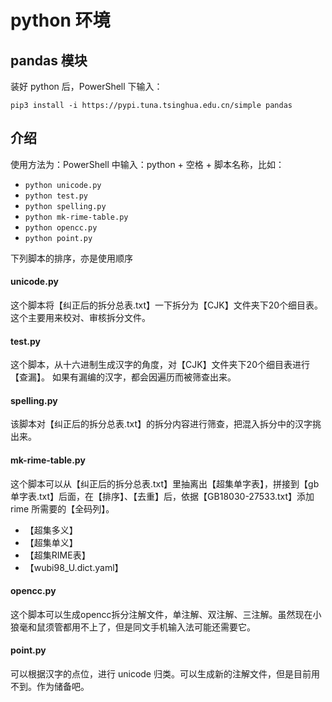 # python 环境

## pandas 模块

装好 python 后，PowerShell 下输入：

`pip3 install -i https://pypi.tuna.tsinghua.edu.cn/simple pandas`

## 介绍

使用方法为：PowerShell 中输入：python + 空格 + 脚本名称，比如：


- `python unicode.py`
- `python test.py`
- `python spelling.py`
- `python mk-rime-table.py`
- `python opencc.py`
- `python point.py`


下列脚本的排序，亦是使用顺序

#### unicode.py

这个脚本将【纠正后的拆分总表.txt】一下拆分为【CJK】文件夹下20个细目表。
这个主要用来校对、审核拆分文件。

#### test.py

这个脚本，从十六进制生成汉字的角度，对【CJK】文件夹下20个细目表进行【查漏】。
如果有漏编的汉字，都会因遍历而被筛查出来。

#### spelling.py

该脚本对【纠正后的拆分总表.txt】的拆分内容进行筛查，把混入拆分中的汉字挑出来。

#### mk-rime-table.py

这个脚本可以从【纠正后的拆分总表.txt】里抽离出【超集单字表】，拼接到【gb单字表.txt】后面，在【排序】、【去重】后，依据【GB18030-27533.txt】添加 rime 所需要的【全码列】。

- 【超集多义】
- 【超集单义】
- 【超集RIME表】
- 【wubi98_U.dict.yaml】

#### opencc.py

这个脚本可以生成opencc拆分注解文件，单注解、双注解、三注解。虽然现在小狼毫和鼠须管都用不上了，但是同文手机输入法可能还需要它。

#### point.py

可以根据汉字的点位，进行 unicode 归类。可以生成新的注解文件，但是目前用不到。作为储备吧。

